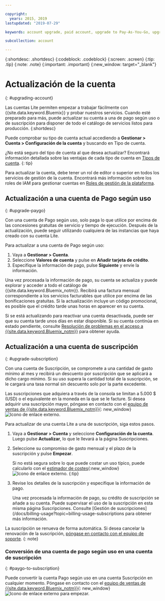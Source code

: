 ```yaml
---

copyright:
  years: 2015, 2019
lastupdated: "2019-07-29"

keywords: account upgrade, paid account, upgrade to Pay-As-You-Go, upgrade to Subscription, upgrade my account

subcollection: account

---
```


{:shortdesc: .shortdesc}
{:codeblock: .codeblock}
{:screen: .screen}
{:tip: .tip}
{:note: .note}
{:important: .important}
{:new_window: target="_blank"}

# Actualización de la cuenta
{: #upgrading-account}

Las cuentas Lite permiten empezar a trabajar fácilmente con {{site.data.keyword.Bluemix}} y probar nuestros servicios. Cuando esté preparado para más, puede actualizar su cuenta a una de pago según uso o de suscripción para disponer de todo el catálogo de servicios listos para producción.
{:shortdesc}

Puede comprobar su tipo de cuenta actual accediendo a **Gestionar > Cuenta > Configuración de la cuenta** y buscando en Tipo de cuenta.

¿No está seguro del tipo de cuenta al que desea actualizar? Encontrará información detallada sobre las ventajas de cada tipo de cuenta en [Tipos de cuenta](/docs/account?topic=account-accounts).
{: tip}

Para actualizar la cuenta, debe tener un rol de editor o superior en todos los servicios de gestión de la cuenta. Encontrará más información sobre los roles de IAM para gestionar cuentas en [Roles de gestión de la plataforma](/docs/iam?topic=iam-userroles#platformroles).

## Actualización a una cuenta de Pago según uso
{: #upgrade-paygo}

Con una cuenta de Pago según uso, solo paga lo que utilice por encima de las concesiones gratuitas de servicio y tiempo de ejecución. Después de la actualización, puede seguir utilizando cualquiera de las instancias que haya creado con su cuenta Lite.

Para actualizar a una cuenta de Pago según uso:
1. Vaya a **Gestionar > Cuenta**.
1. Seleccione **Valores de cuenta** y pulse en **Añadir tarjeta de crédito**.
1. Especifique la información de pago, pulse **Siguiente** y envíe la información.

Una vez procesada la información de pago, su cuenta se actualiza y puede explorar y acceder a todo el catálogo de {{site.data.keyword.Bluemix_notm}}. Recibirá una factura mensual correspondiente a los servicios facturables que utilice por encima de las bonificaciones gratuitas. Si la actualización incluye un código promocional, es posible que el crédito tarde unas horas en aparecer en su cuenta.

Si se está actualizando para reactivar una cuenta desactivada, puede ser que su cuenta tarde unos días en estar disponible. Si su cuenta continúa en estado pendiente, consulte [Resolución de problemas en el acceso a {{site.data.keyword.Bluemix_notm}}](/docs/account?topic=account-accessing) para obtener ayuda.

## Actualización a una cuenta de suscripción
{: #upgrade-subscription}

Con una cuenta de Suscripción, se compromete a una cantidad de gasto mínimo al mes y recibirá un descuento por suscripción que se aplicará a dicho cargo mínimo. Si su uso supera la cantidad total de la suscripción, se le cargará una tasa normal sin descuento solo por la parte excedente.

Las suscripciones que adquiera a través de la consola se limitan a 5.000 $ (USD) o el equivalente en la moneda en la que se le facture. Si desea adquirir una suscripción mayor, póngase en contacto con el [equipo de ventas de {{site.data.keyword.Bluemix_notm}}](https://www.ibm.com/cloud-computing/bluemix/contact-us){: new_window} ![Icono de enlace externo](../icons/launch-glyph.svg).

Para actualizar de una cuenta Lite a una de suscripción, siga estos pasos.
1. Vaya a **Gestionar > Cuenta** y seleccione **Configuración de la cuenta**. Luego pulse **Actualizar**, lo que le llevará a la página Suscripciones.
1. Seleccione su compromiso de gasto mensual y el plazo de la suscripción y pulse **Empezar**.

   Si no está segura sobre lo que puede costar un uso típico, puede calcularlo con el [estimador de costes](https://{DomainName}/estimator/review){:new_window} ![Icono de enlace externo](../icons/launch-glyph.svg "Icono de enlace externo").
   {:tip}
1. Revise los detalles de la suscripción y especifique la información de pago.

   Una vez procesada la información de pago, su crédito de suscripción se añade a su cuenta. Puede supervisar el uso de la suscripción en esta misma página Suscripciones. Consulte [Gestión de suscripciones](/docs/billing-usage?topic=billing-usage-subscriptions para obtener más información.

La suscripción se renueva de forma automática. Si desea cancelar la renovación de la suscripción, [póngase en contacto con el equipo de soporte](https://{DomainName}/unifiedsupport/supportcenter).
{: note}

### Conversión de una cuenta de pago según uso en una cuenta de suscripción
{: #paygo-to-subscription}

Puede convertir la cuenta Pago según uso en una cuenta Suscripción en cualquier momento. Póngase en contacto con el [equipo de ventas de {{site.data.keyword.Bluemix_notm}}](https://www.ibm.com/cloud-computing/bluemix/contact-us){: new_window} ![Icono de enlace externo](../icons/launch-glyph.svg) para empezar.
